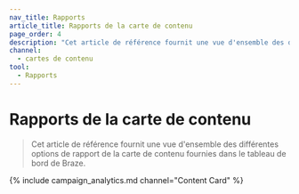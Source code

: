 ```yaml
---
nav_title: Rapports
article_title: Rapports de la carte de contenu
page_order: 4
description: "Cet article de référence fournit une vue d'ensemble des différentes options de rapport de la carte de contenu fournies dans le tableau de bord de Braze."
channel:
  - cartes de contenu
tool:
  - Rapports
---
```


# Rapports de la carte de contenu

> Cet article de référence fournit une vue d'ensemble des différentes options de rapport de la carte de contenu fournies dans le tableau de bord de Braze.

{% include campaign_analytics.md channel="Content Card" %}
